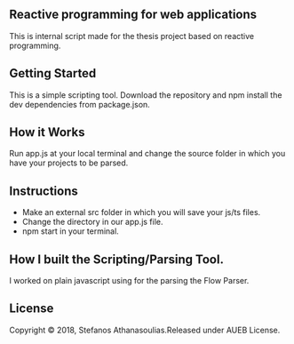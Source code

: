 ## Reactive programming for web applications
This is internal script made for the thesis project based on reactive programming.
## Getting Started
This is a simple scripting tool. Download the repository and npm install the dev dependencies from package.json.

## How it Works
Run app.js at your local terminal and change the source folder in which you have your projects to be parsed.

## Instructions
* Make an external src folder in which you will save your js/ts files.
* Change the directory in our app.js file.
* npm start in your terminal.

## How I built the Scripting/Parsing Tool.
I worked on plain javascript using for the parsing the Flow Parser.

## License
Copyright © 2018, Stefanos Athanasoulias.Released under AUEB License.
